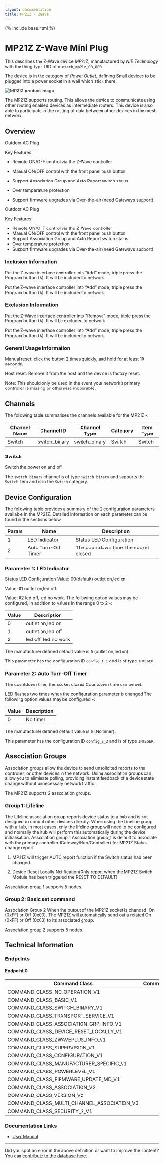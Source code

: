 ```yaml
---
layout: documentation
title: MP21Z - ZWave
---
```


{% include base.html %}

# MP21Z Z-Wave Mini Plug
This describes the Z-Wave device *MP21Z*, manufactured by *NIE Technology* with the thing type UID of ```nietech_mp21z_00_000```.

The device is in the category of *Power Outlet*, defining Small devices to be plugged into a power socket in a wall which stick there.

![MP21Z product image](https://opensmarthouse.org/zwavedatabase/1304/image/)


The MP21Z supports routing. This allows the device to communicate using other routing enabled devices as intermediate routers.  This device is also able to participate in the routing of data between other devices in the mesh network.

## Overview

Outdoor AC Plug

Key Features:

  * Remote ON/OFF control via the Z-Wave controller  
    
  * Manual ON/OFF control with the front panel push button  
    
  * Support Association Group and Auto Report switch status  
    
  * Over temperature protection  
    
  * Support firmware upgrades via Over-the-air (need Gateways support)  
    

Outdoor AC Plug

Key Features:

  * Remote ON/OFF control via the Z-Wave controller
  * Manual ON/OFF control with the front panel push button
  * Support Association Group and Auto Report switch status
  * Over temperature protection
  * Support firmware upgrades via Over-the-air (need Gateways support)

### Inclusion Information

Put the Z-wave interface controller into “Add” mode, triple press the Program button (A). It will be included to network.  


Put the Z-wave interface controller into “Add” mode, triple press the Program button (A). It will be included to network.

### Exclusion Information

Put the Z-Wave interface controller into "Remove" mode, triple press the Program button (A). It will be excluded to network  


Put the Z-wave interface controller into “Add” mode, triple press the Program button (A). It will be included to network.

### General Usage Information

Manual reset: click the button 2 times quickly, and hold for at least 10 seconds.

Host reset: Remove it from the host and the device is factory reset.

Note: This should only be used in the event your network’s primary controller is missing or otherwise inoperable.

## Channels

The following table summarises the channels available for the MP21Z -:

| Channel Name | Channel ID | Channel Type | Category | Item Type |
|--------------|------------|--------------|----------|-----------|
| Switch | switch_binary | switch_binary | Switch | Switch | 

### Switch
Switch the power on and off.

The ```switch_binary``` channel is of type ```switch_binary``` and supports the ```Switch``` item and is in the ```Switch``` category.



## Device Configuration

The following table provides a summary of the 2 configuration parameters available in the MP21Z.
Detailed information on each parameter can be found in the sections below.

| Param | Name  | Description |
|-------|-------|-------------|
| 1 | LED Indicator | Status LED Configuration |
| 2 | Auto Turn-Off Timer | The countdown time, the socket closed |

### Parameter 1: LED Indicator

Status LED Configuration
Value: 00(default) outlet on,led on.

Value: 01 outlet on,led off.

Value: 02 led off, led no work.
The following option values may be configured, in addition to values in the range 0 to 2 -:

| Value  | Description |
|--------|-------------|
| 0 | outlet on,led on |
| 1 | outlet on,led off |
| 2 | led off, led no work |

The manufacturer defined default value is ```0``` (outlet on,led on).

This parameter has the configuration ID ```config_1_1``` and is of type ```INTEGER```.


### Parameter 2: Auto Turn-Off Timer

The countdown time, the socket closed
Countdown time can be set.

LED flashes two times when the configuration parameter is changed
The following option values may be configured -:

| Value  | Description |
|--------|-------------|
| 0 | No timer |

The manufacturer defined default value is ```0``` (No timer).

This parameter has the configuration ID ```config_2_2``` and is of type ```INTEGER```.


## Association Groups

Association groups allow the device to send unsolicited reports to the controller, or other devices in the network. Using association groups can allow you to eliminate polling, providing instant feedback of a device state change without unnecessary network traffic.

The MP21Z supports 2 association groups.

### Group 1: Lifeline

The Lifeline association group reports device status to a hub and is not designed to control other devices directly. When using the Lineline group with a hub, in most cases, only the lifeline group will need to be configured and normally the hub will perform this automatically during the device initialisation.
Association group 1
Association group_1 is default to associate with the primary controller (Gateway/Hub/Controller) for MP21Z Status change report

1. MP21Z will trigger AUTO report function if the Switch status had been changed.

2. Device Reset Locally Notification(Only report when the MP21Z Switch Module has been triggered the RESET TO DEFAULT)

Association group 1 supports 5 nodes.

### Group 2: Basic set command

Association Group 2
When the output of the MP21Z socket is changed, On (0xFF) or Off (0x00). The MP21Z will automatically send out a related On (0xFF) or Off (0x00) to its associated group.

Association group 2 supports 5 nodes.

## Technical Information

### Endpoints

#### Endpoint 0

| Command Class | Comment |
|---------------|---------|
| COMMAND_CLASS_NO_OPERATION_V1| |
| COMMAND_CLASS_BASIC_V1| |
| COMMAND_CLASS_SWITCH_BINARY_V1| |
| COMMAND_CLASS_TRANSPORT_SERVICE_V1| |
| COMMAND_CLASS_ASSOCIATION_GRP_INFO_V1| |
| COMMAND_CLASS_DEVICE_RESET_LOCALLY_V1| |
| COMMAND_CLASS_ZWAVEPLUS_INFO_V1| |
| COMMAND_CLASS_SUPERVISION_V1| |
| COMMAND_CLASS_CONFIGURATION_V1| |
| COMMAND_CLASS_MANUFACTURER_SPECIFIC_V1| |
| COMMAND_CLASS_POWERLEVEL_V1| |
| COMMAND_CLASS_FIRMWARE_UPDATE_MD_V1| |
| COMMAND_CLASS_ASSOCIATION_V2| |
| COMMAND_CLASS_VERSION_V2| |
| COMMAND_CLASS_MULTI_CHANNEL_ASSOCIATION_V3| |
| COMMAND_CLASS_SECURITY_2_V1| |

### Documentation Links

* [User Manual](https://opensmarthouse.org/zwavedatabase/1304/MP21Z_manual-20200817.pdf)

---

Did you spot an error in the above definition or want to improve the content?
You can [contribute to the database here](https://opensmarthouse.org/zwavedatabase/1304).
